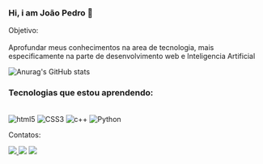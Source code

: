 ### Hi, i am João Pedro 👋

<p align="left">Objetivo:<br><br>Aprofundar meus conhecimentos na area de tecnologia, mais especificamente na 
parte de desenvolvimento web e Inteligencia Artificial 


![Anurag's GitHub stats](https://github-readme-stats.vercel.app/api?username=Mnzss1133&show_icons=true&theme=radical)

### Tecnologias que estou aprendendo:

<div style="display: inline_block"><br/>
<img  alt="html5" src="https://img.shields.io/badge/HTML5-E34F26?style=for-the-badge&logo=html5&logoColor=white"/> 
<img alt="CSS3" src ="https://img.shields.io/badge/CSS3-1572B6?style=for-the-badge&logo=css3&logoColor=white">
<img alt="c++" src="https://img.shields.io/badge/C%2B%2B-00599C?style=for-the-badge&logo=c%2B%2B&logoColor=white">
<img alt="Python" src="https://img.shields.io/badge/Python-3776AB?style=for-the-badge&logo=python&logoColor=white">

</div>

Contatos:

<div> 
<a href="https://www.instagram.com/jp_mnzs" target="_blank"><img src="https://img.shields.io/badge/-Instagram-%23E4405F?style=for-the-badge&logo=instagram&logoColor=white">
</a>
<a href="https://www.linkedin.com/in/joao-pedro-menezes-a408b9260/" target="_blank"><img src="https://img.shields.io/badge/-LinkedIn-%230077B5?style=for-the-badge&logo=linkedin&logoColor=white"  target="_blank"></a> 
<a href = "mailto:contato.joaopedromenezes890@gmail.com"> <img src="https://img.shields.io/badge/-Gmail-%23333?style=for-the-badge&logo=gmail&logoColor=white" target="_blank"></a>


</div>&nbsp;&nbsp;
